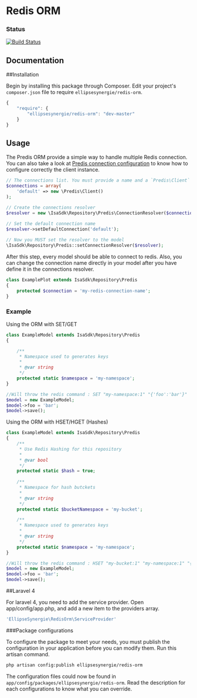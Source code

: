 # Redis ORM

### Status

[![Build Status](https://travis-ci.org/ellipsesynergie/redis-orm.png?branch=master)](https://travis-ci.org/ellipsesynergie/redis-orm)

## Documentation

##Installation

Begin by installing this package through Composer. Edit your project's `composer.json` file to require `ellipsesynergie/redis-orm`.

```javascript
{
    "require": {
        "ellipsesynergie/redis-orm": "dev-master"
    }
}
```

## Usage
The Predis ORM provide a simple way  to handle multiple Redis connection. You can also take a look at [Predis connection configuration](https://github.com/nrk/predis#connecting-to-redis "Connection to Redis") to know how to configure correctly the client instance.

```php
// The connections list. You must provide a name and a `Predis\Client` object.
$connections = array(
	'default' => new \Predis\Client()
);

// Create the connections resolver
$resolver = new \IsaSdk\Repository\Predis\ConnectionResolver($connections);

// Set the default connection name
$resolver->setDefaultConnection('default');
		
// Now you MUST set the resolver to the model
\IsaSdk\Repository\Predis::setConnectionResolver($resolver);
```

After this step, every model should be able to connect to redis. Also, you can change the connection name directly in your model after you have define it in the connections resolver.

```php
class ExamplePlot extends IsaSdk\Repository\Predis 
{
	protected $connection = 'my-redis-connection-name';
}
```

### Example
Using the ORM with SET/GET

```php
class ExampleModel extends IsaSdk\Repository\Predis 
{

	/**
	 * Namespace used to generates keys
	 *
	 * @var string
	 */
	protected static $namespace = 'my-namespace';
}

//Will throw the redis command : SET "my-namespace:1" "{'foo':'bar'}"
$model = new ExampleModel;
$model->foo = 'bar';
$model->save();
```
Using the ORM with HSET/HGET (Hashes)

```php
class ExampleModel extends IsaSdk\Repository\Predis 
{
	/**
	 * Use Redis Hashing for this repository
	 *
	 * @var bool
	 */
	protected static $hash = true;
	
	/**
	 * Namespace for hash butckets
	 *
	 * @var string
	 */
	protected static $bucketNamespace = 'my-bucket';

	/**
	 * Namespace used to generates keys
	 *
	 * @var string
	 */
	protected static $namespace = 'my-namespace';
}

//Will throw the redis command : HSET "my-bucket:1" "my-namespace:1" "{'foo':'bar'}"
$model = new ExampleModel;
$model->foo = 'bar';
$model->save();
```

##Laravel 4

For laravel 4, you need to add the service provider. Open app/config/app.php, and add a new item to the providers array.

```php
'EllipseSynergie\RedisOrm\ServiceProvider'
```

###Package configurations

To configure the package to meet your needs, you must publish the configuration in your application before you can modify them. Run this artisan command.

```bash
php artisan config:publish ellipsesynergie/redis-orm
```

The configuration files could now be found in `app/config/packages/ellipsesynergie/redis-orm`. Read the description for each configurations to know what you can override.
